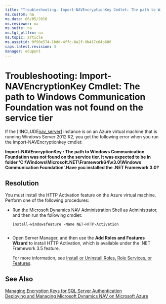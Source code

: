 ```yaml
---
title: "Troubleshooting: Import-NAVEncryptionKey Cmdlet: The path to Windows Communication Foundation was not found on the service tier"
ms.custom: na
ms.date: 06/05/2016
ms.reviewer: na
ms.suite: na
ms.tgt_pltfrm: na
ms.topic: article
ms.assetid: 9f90e574-1bdd-4ffc-8a2f-0b417c64b686
caps.latest.revision: 3
manager: edupont
---
```

# Troubleshooting: Import-NAVEncryptionKey Cmdlet: The path to Windows Communication Foundation was not found on the service tier
If the [!INCLUDE[nav_server](../dynamics-nav/includes/nav_server_md.md)] instance is on an Azure virtual machine that is running Windows Server 2012 R2, you get the following error when you run the Import\-NAVEncryptionkey cmdlet:  
  
 **Import\-NAVEncryptionKey : The path to Windows Communication Foundation was not found on the service tier. It was expected to be in folder 'C:\\Windows\\Microsoft.NET\\Framework64\\v3.0\\Windows Communication Foundation'.Have you installed the .NET Framework 3.0?**  
  
## Resolution  
 You must install the HTTP Activation feature on the Azure virtual machine. Perform one of the following procedures:  
  
-   Run the Microsoft Dynamics NAV Administration Shell as Administrator, and then run the following cmdlet:  
  
    ```  
    install-windowsfeature -Name NET-HTTP-Activation  
  
    ```  
  
-   Open Server Manager, and then use the **Add Roles and Features Wizard** to install HTTP Activation, which is available under the .NET Framework 3.5 feature.  
  
     For more information, see [Install or Uninstall Roles, Role Services, or Features](http://go.microsoft.com/fwlink/?LinkID=623826).  
  
## See Also  
 [Managing Encryption Keys for SQL Server Authentication](../dynamics-nav/Managing-Encryption-Keys-for-SQL-Server-Authentication.md)   
 [Deploying and Managing Microsoft Dynamics NAV on Microsoft Azure](../dynamics-nav/Deploying-and-Managing-Microsoft-Dynamics-NAV-on-Microsoft-Azure.md)